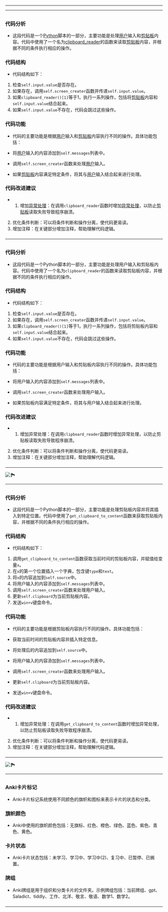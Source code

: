 # 
___
___
## 
### 代码分析
- 这段代码是一个[Python](key_***Python***)脚本的一部分，主要功能是处理[用户](key_***用户***)输入和[剪贴板](key_***剪贴板***)内容。代码中使用了一个名为[clipboard_reader](key_***clipboard_reader***)的函数来读取[剪贴板](key_***剪贴板***)内容，并根据不同的条件执行相应的操作。
###  
### 代码结构
- 代码结构如下：

1. 检查`self.input.value`是否存在。
2. 如果存在，调用`self.screen_creater`函数并传递`self.input.value`。
3. 如果`clipboard_reader()[1]`等于1，执行一系列操作，包括将[剪贴板](key_***剪贴板***)内容和`self.input.value`结合起来。
4. 如果`self.input.value`不存在，代码会跳过这些操作。
###  
### 代码功能
- 代码的主要功能是根据[用户](key_***用户***)输入和[剪贴板](key_***剪贴板***)内容执行不同的操作。具体功能包括：

- 将[用户](key_***用户***)输入的内容添加到`self.messages`列表中。
- 调用`self.screen_creater`函数来处理[用户](key_***用户***)输入。
- 如果[剪贴板](key_***剪贴板***)内容满足特定条件，将其与[用户](key_***用户***)输入结合起来进行处理。
###  
### 代码改进建议
- 1. 增加[异常处理](key_***异常处理***)：在调用`clipboard_reader`函数时增加[异常处理](key_***异常处理***)，以防止[剪贴板](key_***剪贴板***)读取失败导致程序崩溃。
2. 优化条件判断：可以将条件判断和操作分离，使代码更易读。
3. 增加注释：在关键部分增加注释，帮助理解代码逻辑。
### 
___
## 
### 代码分析
- 这段代码是一个Python脚本的一部分，主要功能是处理用户输入和剪贴板内容。代码中使用了一个名为`clipboard_reader`的函数来读取剪贴板内容，并根据不同的条件执行相应的操作。
###  
### 代码结构
- 代码结构如下：

1. 检查`self.input.value`是否存在。
2. 如果存在，调用`self.screen_creater`函数并传递`self.input.value`。
3. 如果`clipboard_reader()[1]`等于1，执行一系列操作，包括将剪贴板内容和`self.input.value`结合起来。
4. 如果`self.input.value`不存在，代码会跳过这些操作。
###  
### 代码功能
- 代码的主要功能是根据用户输入和剪贴板内容执行不同的操作。具体功能包括：

- 将用户输入的内容添加到`self.messages`列表中。
- 调用`self.screen_creater`函数来处理用户输入。
- 如果剪贴板内容满足特定条件，将其与用户输入结合起来进行处理。
###  
### 代码改进建议
- 1. 增加异常处理：在调用`clipboard_reader`函数时增加异常处理，以防止剪贴板读取失败导致程序崩溃。
2. 优化条件判断：可以将条件判断和操作分离，使代码更易读。
3. 增加注释：在关键部分增加注释，帮助理解代码逻辑。
### 
___
![🏞️](https://cdn.jsdelivr.net/gh/bwicarus/img/20240801183135.jpg)
___
## 
### 代码分析
- 这段代码是一个Python脚本的一部分，主要功能是处理剪贴板内容并将其插入到特定位置。代码中使用了`get_clipboard_to_content`函数来获取剪贴板内容，并根据不同的条件执行相应的操作。
###  
### 代码结构
- 代码结构如下：

1. 调用`get_clipboard_to_content`函数获取当前时间的剪贴板内容，并赋值给变量`x`。
2. 在`x`的第一个位置插入一个字典，包含键`type`和`text`。
3. 将`x`的内容追加到`self.source`中。
4. 将用户输入的内容添加到`self.messages`列表中。
5. 调用`self.screen_creater`函数来处理用户输入。
6. 更新`self.clipboard`为当前剪贴板内容。
7. 发送`win+v`键盘命令。
###  
### 代码功能
- 代码的主要功能是根据剪贴板内容执行不同的操作。具体功能包括：

- 获取当前时间的剪贴板内容并插入特定信息。
- 将处理后的内容追加到`self.source`中。
- 将用户输入的内容添加到`self.messages`列表中。
- 调用`self.screen_creater`函数来处理用户输入。
- 更新`self.clipboard`为当前剪贴板内容。
- 发送`win+v`键盘命令。
###  
### 代码改进建议
- 1. 增加异常处理：在调用`get_clipboard_to_content`函数时增加异常处理，以防止剪贴板读取失败导致程序崩溃。
2. 优化条件判断：可以将条件判断和操作分离，使代码更易读。
3. 增加注释：在关键部分增加注释，帮助理解代码逻辑。
### 
___
![🏞️](https://cdn.jsdelivr.net/gh/bwicarus/img/20240801183840.jpg)
___
## 
### Anki卡片标记
- Anki卡片标记系统使用不同颜色的旗帜和图标来表示卡片的状态和分类。
###  
### 旗帜颜色
- Anki中使用的旗帜颜色包括：无旗标、红色、橙色、绿色、蓝色、紫色、青色、黄色。
###  
### 卡片状态
- Anki卡片状态包括：未学习、学习中、学习中(2)、复习中、已暂停、已搁置。
###  
### 牌组
- Anki牌组是用于组织和分类卡片的文件夹。示例牌组包括：当前牌组、gpt、Saladict、tiddly、工作、北洋、敬言、敬语、数学1、数学2。
### 
___
